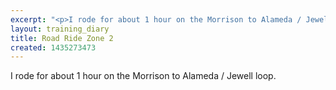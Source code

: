 ```yaml
---
excerpt: "<p>I rode for about 1 hour on the Morrison to Alameda / Jewell loop.</p>"
layout: training_diary
title: Road Ride Zone 2
created: 1435273473
---
```

<p>I rode for about 1 hour on the Morrison to Alameda / Jewell loop.</p>
